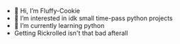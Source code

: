 - 👋 Hi, I’m Fluffy-Cookie 
- 👀 I’m interested in idk small time-pass python projects
- 🌱 I’m currently learning python
-    Getting Rickrolled isn't that bad afterall
<!---
Fluffy-Cookie/Fluffy-Cookie is a ✨ special ✨ repository because its `README.md` (this file) appears on your GitHub profile.
You can click the Preview link to take a look at your changes.
--->
